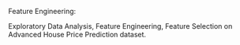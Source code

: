



Feature Engineering:

Exploratory Data Analysis, Feature Engineering, Feature Selection on Advanced House Price Prediction dataset.

